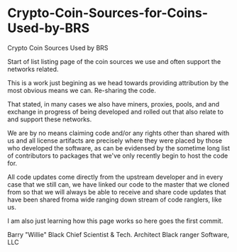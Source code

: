 # Crypto-Coin-Sources-for-Coins-Used-by-BRS
Crypto Coin Sources Used by BRS

Start of list listing page of the coin sources we use and often support the networks related.

This is a work just begining as we head towards providing attribution by the most obvious means we can. Re-sharing the code.

That stated, in many cases we also have miners, proxies, pools, and and exchange in progress of being developed and rolled out that also relate to and support these networks.

We are by no means claiming code and/or any rights other than shared with us and all license artifacts are precisely where they were placed by those who developed the software, as can be evidensed by the sometime long list of contributors to packages that we've only recently begin to host the code for.

All code updates come directly from the upstream developer and in every case that we still can, we have linked our code to the master that we cloned from so that we will always be able to receive and share code updates that have been shared froma wide ranging down stream of code ranglers, like us.

I am also just learning how this page works so here goes the first commit.

Barry "Willie" Black
Chief Scientist & Tech. Architect
Black ranger Software, LLC
